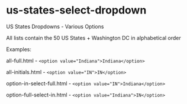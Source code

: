 us-states-select-dropdown
=========================

US States Dropdowns - Various Options

All lists contain the 50 US States + Washington DC in alphabetical order

Examples:

all-full.html - ```<option value="Indiana">Indiana</option>```

all-initials.html - ```<option value="IN">IN</option>```

option-in-select-full.html - ```<option value="IN">Indiana</option>```

option-full-select-in.html - ```<option value="Indiana">IN</option>```
